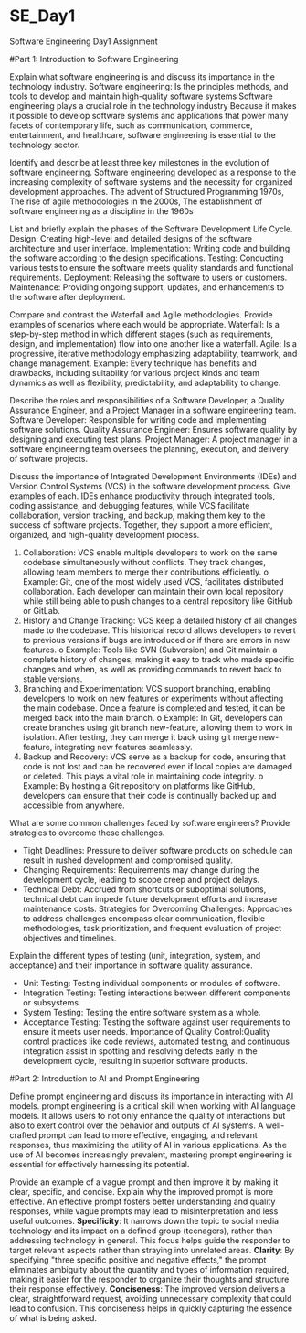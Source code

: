 # SE_Day1
Software Engineering Day1 Assignment

#Part 1: Introduction to Software Engineering

Explain what software engineering is and discuss its importance in the technology industry.
Software engineering: Is the principles methods, and tools to develop and maintain high-quality software systems
Software engineering plays a crucial role in the technology industry Because it makes it possible to develop software systems and applications that power many facets of contemporary life, such as communication, commerce, entertainment, and healthcare, software engineering is essential to the technology sector.

Identify and describe at least three key milestones in the evolution of software engineering.
Software engineering developed as a response to the increasing complexity of software systems and the necessity for organized development approaches.
The advent of Structured Programming 1970s, 
The rise of agile methodologies in the 2000s, 
The establishment of software engineering as a discipline in the 1960s

List and briefly explain the phases of the Software Development Life Cycle.
Design: Creating high-level and detailed designs of the software architecture and user interface.
Implementation: Writing code and building the software according to the design specifications.
Testing: Conducting various tests to ensure the software meets quality standards and functional requirements.
Deployment: Releasing the software to users or customers.
Maintenance: Providing ongoing support, updates, and enhancements to the software after deployment.

Compare and contrast the Waterfall and Agile methodologies. Provide examples of scenarios where each would be appropriate.
Waterfall: Is a step-by-step method in which different stages (such as requirements, design, and implementation) flow into one another like a waterfall.
Agile: Is a progressive, iterative methodology emphasizing adaptability, teamwork, and change management.
Example: Every technique has benefits and drawbacks, including suitability for various project kinds and team dynamics as well as flexibility, predictability, and adaptability to change.

Describe the roles and responsibilities of a Software Developer, a Quality Assurance Engineer, and a Project Manager in a software engineering team.
Software Developer: Responsible for writing code and implementing software solutions.
Quality Assurance Engineer: Ensures software quality by designing and executing test plans.
Project Manager: A project manager in a software engineering team oversees the planning, execution, and delivery of software projects.

Discuss the importance of Integrated Development Environments (IDEs) and Version Control Systems (VCS) in the software development process. Give examples of each.
IDEs enhance productivity through integrated tools, coding assistance, and debugging features, while VCS facilitate collaboration, version tracking, and backup, making them key to the success of software projects. Together, they support a more efficient, organized, and high-quality development process.
1.	Collaboration: VCS enable multiple developers to work on the same codebase simultaneously without conflicts. They track changes, allowing team members to merge their contributions efficiently.
o	Example: Git, one of the most widely used VCS, facilitates distributed collaboration. Each developer can maintain their own local repository while still being able to push changes to a central repository like GitHub or GitLab.
2.	History and Change Tracking: VCS keep a detailed history of all changes made to the codebase. This historical record allows developers to revert to previous versions if bugs are introduced or if there are errors in new features.
o	Example: Tools like SVN (Subversion) and Git maintain a complete history of changes, making it easy to track who made specific changes and when, as well as providing commands to revert back to stable versions.
3.	Branching and Experimentation: VCS support branching, enabling developers to work on new features or experiments without affecting the main codebase. Once a feature is completed and tested, it can be merged back into the main branch.
o	Example: In Git, developers can create branches using git branch new-feature, allowing them to work in isolation. After testing, they can merge it back using git merge new-feature, integrating new features seamlessly.
4.	Backup and Recovery: VCS serve as a backup for code, ensuring that code is not lost and can be recovered even if local copies are damaged or deleted. This plays a vital role in maintaining code integrity.
o	Example: By hosting a Git repository on platforms like GitHub, developers can ensure that their code is continually backed up and accessible from anywhere.

What are some common challenges faced by software engineers? Provide strategies to overcome these challenges.
  - Tight Deadlines: Pressure to deliver software products on schedule can result in rushed development and compromised quality.
  - Changing Requirements: Requirements may change during the development cycle, leading to scope creep and project delays.
  - Technical Debt: Accrued from shortcuts or suboptimal solutions, technical debt can impede future development efforts and increase maintenance costs.
Strategies for Overcoming Challenges: Approaches to address challenges encompass clear communication, flexible methodologies, task prioritization, and frequent evaluation of project objectives and timelines.

Explain the different types of testing (unit, integration, system, and acceptance) and their importance in software quality assurance.
  - Unit Testing: Testing individual components or modules of software.
  - Integration Testing: Testing interactions between different components or subsystems.
  - System Testing: Testing the entire software system as a whole.
  - Acceptance Testing: Testing the software against user requirements to ensure it meets user needs.
Importance of Quality Control:Quality control practices like code reviews, automated testing, and continuous integration assist in spotting and resolving defects early in the development cycle, resulting in superior software products.

#Part 2: Introduction to AI and Prompt Engineering


Define prompt engineering and discuss its importance in interacting with AI models.
prompt engineering is a critical skill when working with AI language models. It allows users to not only enhance the quality of interactions but also to exert control over the behavior and outputs of AI systems. A well-crafted prompt can lead to more effective, engaging, and relevant responses, thus maximizing the utility of AI in various applications. As the use of AI becomes increasingly prevalent, mastering prompt engineering is essential for effectively harnessing its potential.

Provide an example of a vague prompt and then improve it by making it clear, specific, and concise. Explain why the improved prompt is more effective.
An effective prompt fosters better understanding and quality responses, while vague prompts may lead to misinterpretation and less useful outcomes.
**Specificity**: It narrows down the topic to social media technology and its impact on a defined group (teenagers), rather than addressing technology in general. This focus helps guide the responder to target relevant aspects rather than straying into unrelated areas.
**Clarity**: By specifying "three specific positive and negative effects," the prompt eliminates ambiguity about the quantity and types of information required, making it easier for the responder to organize their thoughts and structure their response effectively.
**Conciseness**: The improved version delivers a clear, straightforward request, avoiding unnecessary complexity that could lead to confusion. This conciseness helps in quickly capturing the essence of what is being asked.
